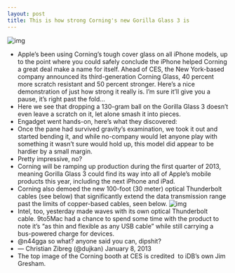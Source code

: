 ```yaml
---
layout: post
title: This is how strong Corning's new Gorilla Glass 3 is
---
```

![img](http://media.idownloadblog.com/wp-content/uploads/2013/01/Corning-CES-2013-booth.jpg)
* Apple’s been using Corning’s tough cover glass on all iPhone models, up to the point where you could safely conclude the iPhone helped Corning a great deal make a name for itself. Ahead of CES, the New York-based company announced its third-generation Corning Glass, 40 percent more scratch resistant and 50 percent stronger. Here’s a nice demonstration of just how strong it really is. I’m sure it’ll give you a pause, it’s right past the fold…
* Here we see that dropping a 130-gram ball on the Gorilla Glass 3 doesn’t even leave a scratch on it, let alone smash it into pieces.
* Engadget went hands-on, here’s what they discovered:
* Once the pane had survived gravity’s examination, we took it out and started bending it, and while no-company would let anyone play with something it wasn’t sure would hold up, this model did appear to be hardier by a small margin. 
* Pretty impressive, no?
* Corning will be ramping up production during the first quarter of 2013, meaning Gorilla Glass 3 could find its way into all of Apple’s mobile products this year, including the next iPhone and iPad.
* Corning also demoed the new 100-foot (30 meter) optical Thunderbolt cables (see below) that significantly extend the data transmission range past the limits of copper-based cables, seen below.
![img](http://media.idownloadblog.com/wp-content/uploads/2013/01/Corning-Thudnerbolt-optical-cable.png)
* Intel, too, yesterday made waves with its own optical Thunderbolt cable. 9to5Mac had a chance to spend some time with the product to note it’s “as thin and flexible as any USB cable” while still carrying a bus-powered charge for devices.
* @n44gga so what? anyone said you can, dipshit?
* — Christian Zibreg (@dujkan) January 8, 2013
* The top image of the Corning booth at CES is credited  to iDB’s own Jim Gresham.

